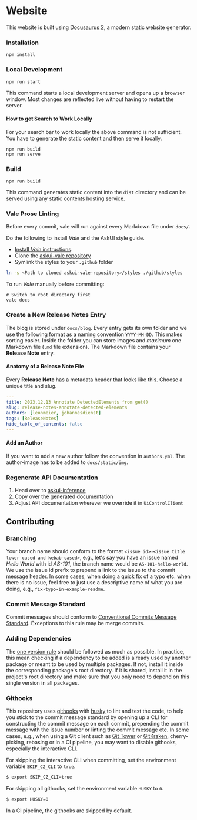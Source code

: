 # Website

This website is built using [Docusaurus 2](https://docusaurus.io/), a modern static website generator.

### Installation

```shell
npm install
```

### Local Development

```shell
npm run start
```

This command starts a local development server and opens up a browser window. Most changes are reflected live without having to restart the server.

#### How to get Search to Work Locally

For your search bar to work locally the above command is not sufficient.
You have to generate the static content and then serve it locally.

```shell
npm run build
npm run serve
```

### Build

```shell
npm run build
```

This command generates static content into the `dist` directory and can be served using any static contents hosting service.

### Vale Prose Linting

Before every commit, vale will run against every Markdown file under `docs/`.

Do the following to install _Vale_ and the AskUI style guide.

* [Install _Vale_ instructions](https://vale.sh/docs/vale-cli/installation/).
* Clone the [askui-vale repository](https://github.com/askui/askui-vale)
* Symlink the styles to your `.github` folder

```bash
ln -s <Path to cloned askui-vale-repository>/styles ./github/styles
```

To run _Vale_ manually before committing:

```shell
# Switch to root directory first
vale docs
```

### Create a New Release Notes Entry

The blog is stored under `docs/blog`. Every entry gets its own folder and we use the following format as a naming convention `YYYY-MM-DD`. This makes sorting easier. Inside the folder you can store images and _maximum_ one Markdown file (`.md` file extension). The Markdown file contains your **Release Note** entry.

#### Anatomy of a Release Note File

Every **Release Note** has a metadata header that looks like this.
Choose a unique title and slug.

```yaml
---
title: 2023.12.13 Annotate DetectedElements from get()
slug: release-notes-annotate-detected-elements
authors: [leonmeier, johannesdienst]
tags: [ReleaseNotes]
hide_table_of_contents: false
---
```

#### Add an Author

If you want to add a new author follow the convention in `authors.yml`. The author-image has to be added to `docs/static/img`.

### Regenerate API Documentation

1. Head over to [askui-inference](https://github.com/askui/askui-inference#generate-fluent-api-and-documentation)
2. Copy over the generated documentation
3. Adjust API documentation wherever we override it in `UiControlClient`

## Contributing

### Branching

Your branch name should conform to the format `<issue id>-<issue title lower-cased and kebab-cased>`, e.g., let's say you have an issue named *Hello World* with id *AS-101*, the branch name would be `AS-101-hello-world`. We use the issue id prefix to prepend a link to the issue to the commit message header. In some cases, when doing a quick fix of a typo etc. when there is no issue, feel free to just use a descriptive name of what you are doing, e.g., `fix-typo-in-example-readme`.

### Commit Message Standard

Commit messages should conform to [Conventional Commits Message Standard](https://www.conventionalcommits.org/en/v1.0.0/). Exceptions to this rule may be merge commits.

### Adding Dependencies

The [one version rule](https://opensource.google/documentation/reference/thirdparty/oneversion#:~:text=There%20may%20only%20be%20one,several%20reasons%20for%20this%20restriction.) should be followed as much as possible. In practice, this mean checking if a dependency to be added is already used by another package or meant to be used by multiple packages. If not, install it inside the corresponding package's root directory. If it is shared, install it in the project's root directory and make sure that you only need to depend on this single version in all packages. 

### Githooks

This repository uses [githooks](https://git-scm.com/docs/githooks) with [husky](https://github.com/typicode/husky) to lint and test the code, to help you stick to the commit message standard by opening up a CLI for constructing the commit message on each commit, prepending the commit message with the issue number or linting the commit message etc. In some cases, e.g., when using a Git client such as [Git Tower](https://www.git-tower.com/) or [GitKraken](https://www.gitkraken.com/), cherry-picking, rebasing or in a CI pipeline, you may want to disable githooks, especially the interactive CLI.

For skipping the interactive CLI when committing, set the environment variable `SKIP_CZ_CLI` to `true`.
```sh
$ export SKIP_CZ_CLI=true
```

For skipping all githooks, set the environment variable `HUSKY` to `0`.
```sh
$ export HUSKY=0
```

In a CI pipeline, the githooks are skipped by default.
